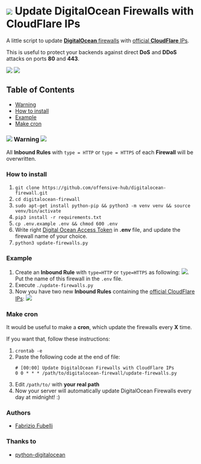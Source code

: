 # ![](https://cloud.digitalocean.com/favicon.png) Update DigitalOcean Firewalls with CloudFlare IPs

A little script to update [**DigitalOcean** firewalls](https://cloud.digitalocean.com/networking/firewalls) with [official **CloudFlare** IPs](https://www.cloudflare.com/ips).

This is useful to protect your backends against direct **DoS** and **DDoS** attacks on ports **80** and **443**.

![](https://upload.wikimedia.org/wikipedia/commons/thumb/f/ff/DigitalOcean_logo.svg/150px-DigitalOcean_logo.svg.png)
![](https://upload.wikimedia.org/wikipedia/en/thumb/3/37/Cloudflare-logo-vector.svg/1280px-Cloudflare-logo-vector.svg.png)

## Table of Contents

- [Warning](#-warning-)
- [How to install](#how-to-install)
- [Example](#example)
- [Make cron](#make-cron)

### ![](https://raw.githubusercontent.com/offensive-hub/digitalocean-firewall/master/resources/danger_icon.png?v=1) Warning ![](https://raw.githubusercontent.com/offensive-hub/digitalocean-firewall/master/resources/danger_icon.png?v=1)

All **Inbound Rules** with `type = HTTP` or `type = HTTPS` of each **Firewall**  will be overwritten.


### How to install

 1) `git clone https://github.com/offensive-hub/digitalocean-firewall.git`
 2) `cd digitalocean-firewall`
 3) `sudo apt-get install python-pip && python3 -m venv venv && source venv/bin/activate`
 4) `pip3 install -r requirements.txt`
 5) `cp .env.example .env && chmod 600 .env`
 6) Write right [Digital Ocean Access Token](https://www.digitalocean.com/docs/apis-clis/api/create-personal-access-token/) in **.env** file, and update the firewall name of your choice. 
 7) `python3 update-firewalls.py`

### Example

 1) Create an **Inbound Rule** with `type=HTTP` or `type=HTTPS` as following:
    ![](https://raw.githubusercontent.com/offensive-hub/digitalocean-firewall/master/resources/cloudflare_ips_empty.jpg). Put the name of this firewall in the `.env` file.
 2) Execute `./update-firewalls.py`
 3) Now you have two new **Inbound Rules** containing the [official CloudFlare IPs](https://www.cloudflare.com/ips/):
    ![](https://raw.githubusercontent.com/offensive-hub/digitalocean-firewall/master/resources/cloudflare_ips_done.jpg)

### Make cron

It would be useful to make a **cron**, which update the firewalls every **X** time.

If you want that, follow these instructions:

 1) `crontab -e`
 2) Paste the following code at the end of file:
    ```
    # [00:00] Update DigitalOcean Firewalls with CloudFlare IPs
    0 0 * * * /path/to/digitalocean-firewall/update-firewalls.py
    ```
 3) Edit `/path/to/` with **your real path**
 4) Now your server will automatically update DigitalOcean Firewalls every day at midnight! :)


### Authors

* [Fabrizio Fubelli](https://fabrizio.fubelli.org)

### Thanks to

* [python-digitalocean](https://github.com/koalalorenzo/python-digitalocean)
